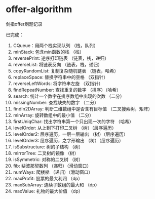 # offer-algorithm

剑指offer刷题记录

已完成：
1. CQueue：用两个栈实现队列 （栈，队列）
2. minStack: 包含min函数的栈 （栈）
3. reversePrint: 逆序打印链表 （链表，栈，递归）
4. reverseList: 将链表反向 （链表，栈，递归）
5. copyRandomList: 复制复杂随机链表 （链表，哈希）
6. replaceSpace: 替换字符串中的空格 （双指针）
7. reverseLeftWords: 将字符串左旋 （双指针）
8. findRepeatNumber: 查找重复的数字 （排序）（哈希）
9. search: 统计一个数字在排序数组中出现的次数 （二分）
10. missingNumber: 查找缺失的数字 （二分）
11. findIn2DArray: 判断二维数组中是否含有目标值 （二叉搜索树，矩阵）
12. minArray: 旋转数组中的最小值 （二分）
13. firstUniqChar: 找出字符串第一个只出现一次的字符 （哈希）
14. levelOrder: 从上到下打印二叉树 （树）（层序遍历）
15. levelOrder2: 层序遍历，一层一层输出 （树）（层序遍历）
16. levelOrder3: 层序遍历，之字形输出 （树）（层序遍历）
17. isSubstructure: 树的子结构 （树）
18. mirrorTree: 二叉树的镜像 （树）
19. isSymmetric: 对称的二叉树 （树）
20. fib: 斐波那契数列 （递归）（滑动窗口）
21. numWays: 爬楼梯 （递归）（滑动窗口）
22. maxProfit: 股票的最大利润 （dp）
23. maxSubArray: 连续子数组的最大和 （dp）
24. maxValue: 礼物的最大价值 （dp）